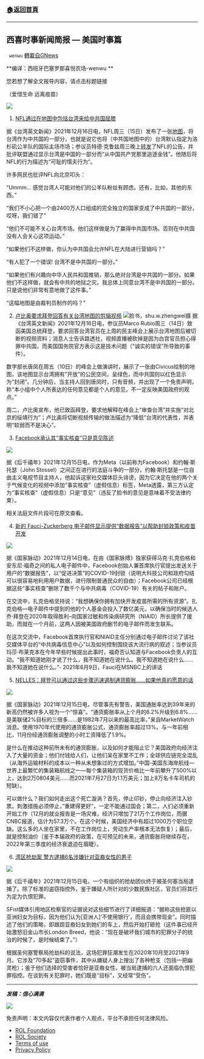 ###  [:house:返回首頁](https://github.com/ourhimalayas/txt)
---


## 西喜时事新闻简报 — 美国时事篇
` wenwu` [轉載自GNews](https://gnews.org/zh-hans/1762355/)

**编译：西班牙巴塞罗那喜悦农场-wenwu **

您若想了解全文报导内容，请点击标题链接

（爱惜生命 远离疫苗）

![](https://assets.gnews.org/wp-content/uploads/2021/12/tempsnip05-3.png)

1. [NFL通过在地图中包括台湾来给中共国屈膝](https://www.taiwannews.com.tw/en/news/4378200)

据《台湾英文新闻》2021年12月16日电，NFL周三（15日）发布了一张[地图](https://twitter.com/NFL345/status/1471191683203227652?s=20)，将台湾作为中共国的一部分，也就是说它也将（中共国地图中的）台湾默认指定为洛杉矶公羊队的国际主场市场；参议员特德·克鲁兹周三晚上[转发](https://twitter.com/tedcruz/status/1471273358423732224?s=20)了NFL的公告，并批评联盟通过显示台湾是中国的一部分而“从中国共产党那里追逐金钱”。他随后将NFL的行为描述为“可耻的懦夫行为”。

许多网民也批评NFL向北京叩头：

“Ummm… 感觉台湾人可能对他们的公羊队粉丝有顾虑。还有，比如，其他的东西。”

“我们不小心把一个由2400万人口组成的完全独立的国家变成了中共国的一部分，哎呀，我们错了”

“他们不可能不关心台湾市场。他们这样做是为了赢得中共国市场。否则在中共国没有人会关心这项运动。”

“如果他们不这样做，你认为中共国会允许NFL在大陆进行营销吗？”

“有人犯了一个错误! 台湾不是中共国的一部分。”

“如果他们有兴趣向中华人民共和国推销，那么绝对台湾是中共国的一部分。如果他们不这样做，就会有中共的地狱之灾。我总体上同意台湾不是中共国的一部分。只是说他们非常有意地做了这件事。”

“这幅地图是由裁判员制作的吗？”

2. [卢比奥要求拜登回答有关台湾地图的剪辑视频](https://www.taiwannews.com.tw/en/news/4376514)
![](https://assets.gnews.org/wp-content/uploads/2021/12/tempsnip06-4.png)脸书，shu.w.zhengwei摄
据《台湾英文新闻》2021年12月16日电，参议员Marco Rubio周三（14日）致函美国总统拜登，要求回答台湾官员在上周的民主峰会上展示台湾地图后被切断的视频资料；消息人士告诉路透社，视频直播被砍掉是因为白宫官员担心得罪中共国，而美国国务院官方表示这是技术问题（“诚实的错误”所导致的事件）。

数字部长唐凤在周五（10日）的峰会上做演讲时，展示了一张由Civicus绘制的地图，该地图显示台湾拥有”开放”的公民空间，呈绿色，而中共国则以红色显示为“封闭”。几分钟后，当主持人回到唐凤时，只有音频，并出现了一个免责声明，称“本小组中个人所表达的任何意见都是个人的意见，不一定反映美国政府的观点。”

周二，卢比奥宣布，他已致函拜登，要求他解释在峰会上“审查台湾”并实施“对北京的绥靖行为”；卢比奥将切断视频传输的做法描述为“降低”台湾的代表性，并表明“软弱而不是决心”。

3. [Facebook承认其“事实核查”只是意见陈述](https://thepostmillennial.com/facebook-admits-its-fact-checks-are-just-statements-of-opinion)

![](https://assets.gnews.org/wp-content/uploads/2021/12/tempsnip07-5.png)

据《后千禧年》2021年12月15日电，作为Meta（以前称为Facebook）和约翰·斯托瑟（John Stossel）之间正在进行的法庭斗争的一部分，约翰·斯托瑟是一位自由主义电视节目主持人，他起诉这家社交媒体巨头诽谤，因为它决定在他的两个关于气候变化的视频中添加“事实核查”（虚假信息）标签，Meta透露，第三方认定为“事实核查”（虚假信息）只是“意见”（违反了脸书的意见是意味着不受法律约束）。

相关法庭文件片段可在原文查看。

4. [新的 Fauci-Zuckerberg 电子邮件显示提供“数据报告”以帮助封锁政策和疫苗开发](https://thenationalpulse.com/exclusive/private-fauci-zuckerberg-emails-offering-data-reports/)

![](https://assets.gnews.org/wp-content/uploads/2021/12/tempsnip08-6.png)

据《国家脉动》2021年12月14日电，在由《国家脉搏》独家获得马克·扎克伯格和安东尼·福奇之间的私人电子邮件中，Facebook创始人兼首席执行官提出发送关于用户的“数据报告”，以“促进决策”的COVID-19封锁（说明大科技公司和政府勾结可以很容易地利用用户数据，进行限制普通民众的自由）；Facebook公司已经根据这些“事实核查”删除了数千个与中共病毒（COVID-19）有关的帖子和账户。

在交流中，扎克伯格坚持说：“我想确保你拥有加快开发疫苗所需的所有资源”。扎克伯格—电子邮件中提到的他的个人基金会投入了数亿美元，以确保当时的候选人乔·拜登在2020年取得胜利–向国家过敏和传染病研究所（NIAID）所长提供了援助，而就在一个月前，这两人因被美国政府删节的电子邮件而发生联系。

在这次交流中，Facebook首席执行官和NIAID主任分别通过电子邮件讨论了该社交媒体平台的“中共病毒信息中心”以及如何控制围绕该大流行病的叙述；当参议员玛莎·布莱克本在今年早些时候提出此事时，福奇否认知道与Facebook负责人的互动。“我不知道她刚才说了什么，我不知道她在说什么。我不知道她在说什么……我不知道她在说什么。”- 2021年6月9日，Fauci在MSNBC上的讲话

5. [NELLES：拜登可以通过这些步骤迅速遏制通货膨胀……如果他真的愿意的话](https://thenationalpulse.com/analysis/nelles-biden-could-quickly-arrest-inflation-with-these-steps-if-he-really-wanted-to/)

![](https://assets.gnews.org/wp-content/uploads/2021/12/tempsnip09-3.png)

据《国家脉动》2021年12月15日电，尽管事先有警告，美国通胀率达到39年来的新高仍然被许多人视为一个“惊喜”。“通货膨胀率从上个月的6.2%升级到6.8%……是美联储2%目标的三倍多……是1982年7月以来的最高比率，”来自MarketWatch消息。使用1970年代使用的通货膨胀公式，通货膨胀率超过13%。与一年前相比，11月份经通货膨胀调整的小时工资降低了1.9%。

是什么在推动这种前所未有的通货膨胀，以及如何才能阻止它？美国政府向经济注入了大量的资金；他们付钱给人们，让他们呆在家里不工作；全球供应链完全混乱（从海外运输材料的成本以一种从未想象过的方式增加。”中国-美国东海岸航线—世界上最繁忙的集装箱航线之一—每个集装箱的现货价格比一年前攀升了500%以上，达到2万0804美元……而2021年7月27日为1.1万美元；加上8万名卡车司机的短缺）。

可以做什么？我们如何走出这个死亡漩涡？首先，停止印钞，停止向经济注入钞票。刺激措施必须停止，”重建得更好”，一定不能通过国会；第二，人们必须重新开始工作（12月的就业报告是一场灾难，经济只增加了21万个工作岗位，而据CNBC报道，估计为57.3万个。在这个时候，美国经济中有超过1000万个职位空缺。这么多的人坐在家里，不在工作岗位上，劳动生产率根本无法恢复）；最后，就是控制油价（鉴于本届政府的政策，在可预见的未来，通货膨胀将继续存在，2022年第三季度的经济衰退迫在眉睫）。

6. [湾区抢劫案 警方逮捕6名涉嫌针对亚裔女性的男子](https://thepostmillennial.com/police-arrest-six-men-suspected-of-targeting-asian-women)

![](https://assets.gnews.org/wp-content/uploads/2021/12/tempsnip10-3.png)

据《后千禧年》2021年12月15日电，一个有组织的抢劫团伙终于被圣何塞当局逮捕了。除了标准的盗窃指控外，鉴于嫌疑人所针对的少数民族社区，官员们将其行为定为仇恨犯罪。

SFist媒体引用地区检察官的证据说对这些细节进行了详细报道：“据称这些抢匪以亚洲妇女为目标，因为他们认为[亚洲人]’不使用银行’，而且会携带现金”。同时描述了他们的策略，即跟踪亚裔妇女到她们的车上，然后开始打砸抢（这件事已经开始激怒旧金山市长London Breed，他说：“现在是破坏我们城市的犯罪分子的统治的时候了，是时候结束了。”）

根据圣何塞警察局抢劫科的说法，这场犯罪狂潮发生在2020年10月至2021年9月。它涉及“70多起”盗窃事件，其中从嫌疑人身上搜出了各种枪支（包括一把幽灵枪）；鉴于他们选择的受害者恰好是亚裔女性，被当局逮捕的六人还面临仇恨犯罪指控。在谈到有关犯罪时，她们既是“目标”，又经常“受伤”。

* * *

***发稿：信心满满***

![](https://assets.gnews.org/wp-content/uploads/2021/12/GNEWS_CH.-1-3-1.jpeg)



 

免责声明：本文内容仅代表作者个人观点，平台不承担任何法律风险。

- [ROL Foundation](https://rolfoundation.org/)
- [ROL Society](https://rolsociety.org/)
- [Terms of use](https://gnews.org/terms-of-use-3/)
- [Privacy Policy](https://gnews.org/privacy-policy/)
